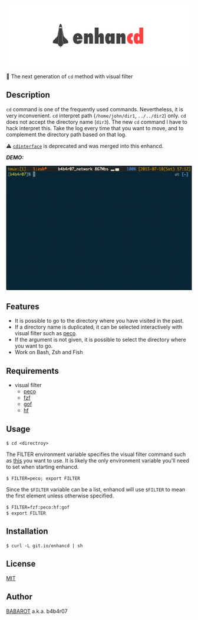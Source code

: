 ![](https://raw.githubusercontent.com/b4b4r07/screenshots/master/enhancd/logo.gif)

:rocket: The next generation of `cd` method with visual filter

## Description

`cd` command is one of the frequently used commands. Nevertheless, it is very inconvenient. `cd` interpret path (`/home/john/dir1`, `../../dir2`) only. `cd` does not accept the directory name (`dir3`). The new `cd` command I have to hack interpret this. Take the log every time that you want to move, and to complement the directory path based on that log.

:warning: [`cdinterface`](https://github.com/b4b4r07/cdinterface) is deprecated and was merged into this enhancd. 

***DEMO:***

![](https://raw.githubusercontent.com/b4b4r07/screenshots/master/enhancd/demo.gif)

## Features

- It is possible to go to the directory where you have visited in the past.
- If a directory name is duplicated, it can be selected interactively with visual filter such as [peco](https://github.com/peco/peco).
- If the argument is not given, it is possible to select the directory where you want to go.
- Work on Bash, Zsh and Fish

## Requirements

- visual filter
	- [peco](https://github.com/peco/peco)
	- [fzf](https://github.com/junegunn/fzf)
	- [gof](https://github.com/mattn/gof)
	- [hf](https://github.com/hugows/hf)

## Usage

	$ cd <directroy>

The FILTER environment variable specifies the visual filter command such as [this](#requirements) you want to use. It is likely the only environment variable you'll need to set when starting enhancd.

	$ FILTER=peco; export FILTER

Since the `$FILTER` variable can be a list, enhancd will use `$FILTER` to mean the first element unless otherwise specified.

	$ FILTER=fzf:peco:hf:gof
	$ export FILTER

## Installation

	$ curl -L git.io/enhancd | sh

## License

[MIT](https://raw.githubusercontent.com/b4b4r07/dotfiles/master/doc/LICENSE-MIT.txt)

## Author

[BABAROT](http://tellme.tokyo) a.k.a. b4b4r07
